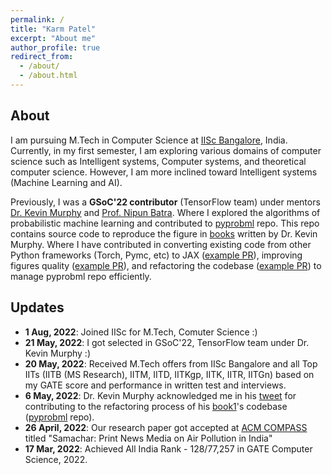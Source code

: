 ```yaml
---
permalink: /
title: "Karm Patel"
excerpt: "About me"
author_profile: true
redirect_from: 
  - /about/
  - /about.html
---
```


## About
I am pursuing M.Tech in Computer Science at [IISc Bangalore]((https://iisc.ac.in/) ), India. Currently, in my first semester, I am exploring various domains of computer science such as Intelligent systems, Computer systems, and theoretical computer science. However, I am more inclined toward Intelligent systems (Machine Learning and AI).


Previously, I was a **GSoC'22 contributor** (TensorFlow team) under mentors [Dr. Kevin Murphy](https://www.cs.ubc.ca/~murphyk/) and [Prof. Nipun Batra](https://nipunbatra.github.io/). Where I explored the algorithms of probabilistic machine learning and contributed to [pyprobml](https://github.com/probml/pyprobml) repo. This repo contains source code to reproduce the figure in [books](https://probml.github.io/pml-book/) written by Dr. Kevin Murphy. Where I have contributed in converting existing code from other Python frameworks (Torch, Pymc, etc) to JAX ([example PR](https://github.com/probml/pyprobml/issues/694#issuecomment-1095150779)), improving figures quality ([example PR](https://github.com/probml/pyprobml/pull/713)), and refactoring the codebase ([example PR](https://github.com/probml/pyprobml/pull/807)) to manage pyprobml repo efficiently.

## Updates
- **1 Aug, 2022**: Joined IISc for M.Tech, Comuter Science :) 
- **21 May, 2022**: I got selected in GSoC'22, TensorFlow team under Dr. Kevin Murphy :)
- **20 May, 2022**: Received M.Tech offers from IISc Bangalore and all Top IITs (IITB (MS Research), IITM, IITD, IITKgp, IITK, IITR, IITGn) based on my GATE score and performance in written test and interviews.
- **6 May, 2022**: Dr. Kevin Murphy acknowledged me in his [tweet](https://twitter.com/sirbayes/status/1522450760029511683) for contributing to the refactoring process of his [book1](https://probml.github.io/pml-book/book1.html)'s codebase ([pyprobml](https://github.com/probml/pyprobml) repo).   
- **26 April, 2022**: Our research paper got accepted at [ACM COMPASS](https://compass.acm.org/) titled "Samachar: Print News Media on Air Pollution in India" 
- **17 Mar, 2022**: Achieved All India Rank - 128/77,257 in GATE Computer Science, 2022.
